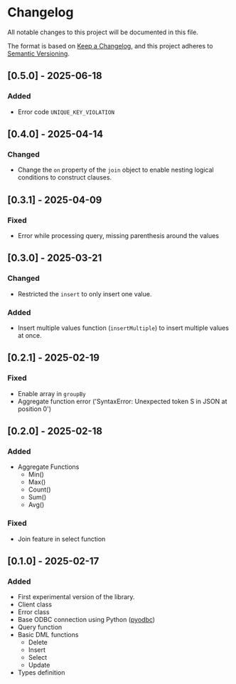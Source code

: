 # Changelog

All notable changes to this project will be documented in this file.

The format is based on [Keep a Changelog](https://keepachangelog.com/en/1.1.0/),
and this project adheres to [Semantic Versioning](https://semver.org/spec/v2.0.0.html).

## [0.5.0] - 2025-06-18

### Added

- Error code `UNIQUE_KEY_VIOLATION`

## [0.4.0] - 2025-04-14

### Changed

- Change the `on` property of the `join` object to enable nesting logical conditions to construct clauses.

## [0.3.1] - 2025-04-09

### Fixed

- Error while processing query, missing parenthesis around the values

## [0.3.0] - 2025-03-21

### Changed

- Restricted the `insert` to only insert one value.

### Added

- Insert multiple values function (`insertMultiple`) to insert multiple values at once.

## [0.2.1] - 2025-02-19

### Fixed

- Enable array in `groupBy`
- Aggregate function error ('SyntaxError: Unexpected token S in JSON at position 0')

## [0.2.0] - 2025-02-18

### Added

- Aggregate Functions
  - Min()
  - Max()
  - Count()
  - Sum()
  - Avg()

### Fixed

- Join feature in select function

## [0.1.0] - 2025-02-17

### Added

- First experimental version of the library.
- Client class
- Error class
- Base ODBC connection using Python ([pyodbc](https://github.com/mkleehammer/pyodbc))
- Query function
- Basic DML functions
  - Delete
  - Insert
  - Select
  - Update
- Types definition
